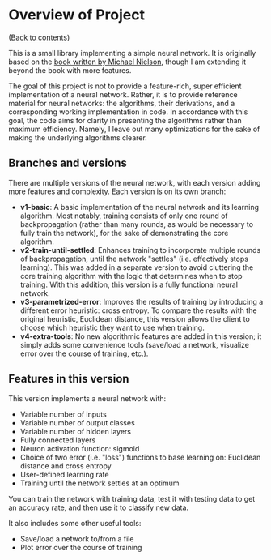# Overview of Project
([Back to contents](README.md))

This is a small library implementing a simple neural network. It is originally based on the [book written by Michael Nielson](http://neuralnetworksanddeeplearning.com/index.html), though I am extending it beyond the book with more features.

The goal of this project is not to provide a feature-rich, super efficient implementation of a neural network. Rather, it is to provide reference material for neural networks: the algorithms, their derivations, and a corresponding working implementation in code. In accordance with this goal, the code aims for clarity in presenting the algorithms rather than maximum efficiency. Namely, I leave out many optimizations for the sake of making the underlying algorithms clearer.

## Branches and versions

There are multiple versions of the neural network, with each version adding more features and complexity. Each version is on its own branch:

- **v1-basic**: A basic implementation of the neural network and its learning algorithm. Most notably, training consists of only one round of backpropagation (rather than many rounds, as would be necessary to fully train the network), for the sake of demonstrating the core algorithm.
- **v2-train-until-settled**: Enhances training to incorporate multiple rounds of backpropagation, until the network "settles" (i.e. effectively stops learning). This was added in a separate version to avoid cluttering the core training algorithm with the logic that determines when to stop training. With this addition, this version is a fully functional neural network.
- **v3-parametrized-error**: Improves the results of training by introducing a different error heuristic: cross entropy. To compare the results with the original heuristic, Euclidean distance, this version allows the client to choose which heuristic they want to use when training.
- **v4-extra-tools**: No new algorithmic features are added in this version; it simply adds some convenience tools (save/load a network, visualize error over the course of training, etc.).

## Features in this version
This version implements a neural network with:

- Variable number of inputs
- Variable number of output classes
- Variable number of hidden layers
- Fully connected layers
- Neuron activation function: sigmoid
- Choice of two error (i.e. "loss") functions to base learning on: Euclidean distance and cross entropy
- User-defined learning rate
- Training until the network settles at an optimum

You can train the network with training data, test it with testing data to get an accuracy rate, and then use it to classify new data.

It also includes some other useful tools:

- Save/load a network to/from a file
- Plot error over the course of training
